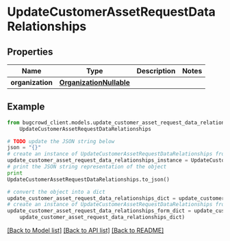 # UpdateCustomerAssetRequestDataRelationships


## Properties

Name | Type | Description | Notes
------------ | ------------- | ------------- | -------------
**organization** | [**OrganizationNullable**](OrganizationNullable.md) |  | 

## Example

```python
from bugcrowd_client.models.update_customer_asset_request_data_relationships import
    UpdateCustomerAssetRequestDataRelationships

# TODO update the JSON string below
json = "{}"
# create an instance of UpdateCustomerAssetRequestDataRelationships from a JSON string
update_customer_asset_request_data_relationships_instance = UpdateCustomerAssetRequestDataRelationships.from_json(json)
# print the JSON string representation of the object
print
UpdateCustomerAssetRequestDataRelationships.to_json()

# convert the object into a dict
update_customer_asset_request_data_relationships_dict = update_customer_asset_request_data_relationships_instance.to_dict()
# create an instance of UpdateCustomerAssetRequestDataRelationships from a dict
update_customer_asset_request_data_relationships_form_dict = update_customer_asset_request_data_relationships.from_dict(
    update_customer_asset_request_data_relationships_dict)
```
[[Back to Model list]](../README.md#documentation-for-models) [[Back to API list]](../README.md#documentation-for-api-endpoints) [[Back to README]](../README.md)


